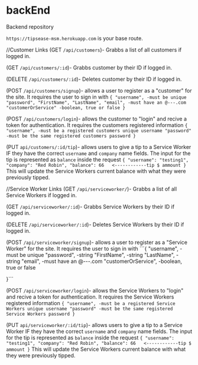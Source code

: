 # backEnd
Backend repository


`https://tipsease-msm.herokuapp.com` is your base route.

//Customer Links
(GET `/api/customers`)- Grabbs a list of all customers if logged in.


(GET `/api/customers/:id`)- Grabbs customer by their ID if logged in.


(DELETE `/api/customers/:id`)- Deletes customer by their ID if logged in.


(POST `/api/customers/signup`)- allows a user to register as a "customer" for the site. It requires the user to sign in with ```{
    "username", -must be unique
    "password",
    "FirstName",
    "LastName",
    "email", -must have an @---.com
    "customerOrService" -boolean, true or false
}```


(POST `/api/customers/login`)- allows the customer to "login" and recive a token for authentication. It requires the customers registered information ```{
    "username", -must be a registered customers unique username
    "password" -must be the same registered customers password
}```


(PUT `api/customers/:id/tip`)- allows users to give a tip to a Service Worker IF they have the correct `username` and `company` name fields. The input for the tip is represented as `balance` inside the request ```{
    "username": "testing1",
	"company": "Red Robin",
	"balance": 66   <------------tip $ ammount
}``` This will update the Service Workers current balance with what they were previously tipped.




//Service Worker Links
(GET `/api/serviceworker/`)- Grabbs a list of all Service Workers if logged in.


(GET `/api/serviceworker/:id`)- Grabbs Service Workers by their ID if logged in.


(DELETE `/api/serviceworker/:id`)- Deletes Service Workers by their ID if logged in.


(POST `/api/serviceworker/signup`)- allows a user to register as a "Service Worker" for the site. It requires the user to sign in with ```{
    "username", -must be unique
    "password", -string
    "FirstName", -string
    "LastName", -string
    "email", -must have an @---.com
    "customerOrService", -boolean, true or false
    
}```


(POST `/api/serviceworker/login`)- allows the Service Workers to "login" and recive a token for authentication. It requires the Service Workers registered information ```{
    "username", -must be a registered Service Workers unique username
    "password" -must be the same registered Service Workers password
}```


(PUT `api/serviceworker/:id/tip`)- allows users to give a tip to a Service Worker IF they have the correct `username` and `company` name fields. The input for the tip is represented as `balance` inside the request ```{
    "username": "testing1",
	"company": "Red Robin",
	"balance": 66   <------------tip $ ammount
}``` This will update the Service Workers current balance with what they were previously tipped.
